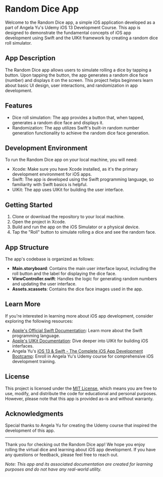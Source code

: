 # Random Dice App

Welcome to the Random Dice app, a simple iOS application developed as a part of Angela Yu's Udemy iOS 13 Development Course. This app is designed to demonstrate the fundamental concepts of iOS app development using Swift and the UIKit framework by creating a random dice roll simulator.

## App Description

The Random Dice app allows users to simulate rolling a dice by tapping a button. Upon tapping the button, the app generates a random dice face (number) and displays it on the screen. This project helps beginners learn about basic UI design, user interactions, and randomization in app development.

## Features

- Dice roll simulation: The app provides a button that, when tapped, generates a random dice face and displays it.
- Randomization: The app utilizes Swift's built-in random number generation functionality to achieve the random dice face generation.

## Development Environment

To run the Random Dice app on your local machine, you will need:

- Xcode: Make sure you have Xcode installed, as it's the primary development environment for iOS apps.
- Swift: The app is developed using the Swift programming language, so familiarity with Swift basics is helpful.
- UIKit: The app uses UIKit for building the user interface.

## Getting Started

1. Clone or download the repository to your local machine.
2. Open the project in Xcode.
3. Build and run the app on the iOS Simulator or a physical device.
4. Tap the "Roll" button to simulate rolling a dice and see the random face.

## App Structure

The app's codebase is organized as follows:

- **Main.storyboard**: Contains the main user interface layout, including the roll button and the label for displaying the dice face.
- **ViewController.swift**: Handles the logic for generating random numbers and updating the user interface.
- **Assets.xcassets**: Contains the dice face images used in the app.

## Learn More

If you're interested in learning more about iOS app development, consider exploring the following resources:

- [Apple's Official Swift Documentation](https://swift.org/documentation/): Learn more about the Swift programming language.
- [Apple's UIKit Documentation](https://developer.apple.com/documentation/uikit): Dive deeper into UIKit for building iOS interfaces.
- Angela Yu's [iOS 13 & Swift - The Complete iOS App Development Bootcamp](https://www.udemy.com/course/ios-13-app-development-bootcamp/): Enroll in Angela Yu's Udemy course for comprehensive iOS development training.

## License

This project is licensed under the [MIT License](LICENSE), which means you are free to use, modify, and distribute the code for educational and personal purposes. However, please note that this app is provided as-is and without warranty.

## Acknowledgments

Special thanks to Angela Yu for creating the Udemy course that inspired the development of this app.

---

Thank you for checking out the Random Dice app! We hope you enjoy rolling the virtual dice and learning about iOS app development. If you have any questions or feedback, please feel free to reach out.

*Note: This app and its associated documentation are created for learning purposes and do not have any real-world utility.*
